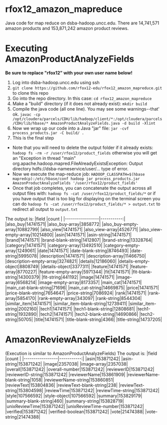 # rfox12_amazon_mapreduce
Java code for map reduce on dsba-hadoop.uncc.edu.  There are 14,741,571 amazon products and 153,871,242 amazon product reviews.

# Executing AmazonProductAnalyzeFields
**Be sure to replace "rfox12" with your own user name below!**
1. Log into dsba-hadoop.uncc.edu using ssh
2. `git clone https://github.com/rfox12-edu/rfox12_amazon_mapreduce.git` to clone this repo
3. Go into the repo directory.  In this case: `cd rfox12_amazon_mapreduce`
4. Make a "build" directory (if it does not already exist): `mkdir build`
5. Compile the java code (all one line).  You may see some warnings--that' ok. 
`javac -cp /opt/cloudera/parcels/CDH/lib/hadoop/client/*:/opt/cloudera/parcels/CDH/lib/hbase/* AmazonProductAnalyzeFields.java -d build -Xlint`
6. Now we wrap up our code into a Java "jar" file: `jar -cvf process_products.jar -C build/ .`
7. This is the final step  
 - Note that you will need to delete the output folder if it already exists: `hadoop fs -rm -r /user/rfox12/product_fields` otherwise you will get an "Exception in thread "main" org.apache.hadoop.mapred.FileAlreadyExistsException: Output directory hdfs://dsba-nameservice/user/... type of error.
 - Now we execute the map-reduce job: `HADOOP_CLASSPATH=$(hbase mapredcp):/etc/hbase/conf hadoop jar process_products.jar AmazonProductAnalyzeFields '/user/rfox12/product_fields'`
 - Once that job completes, you can concatenate the output across all output files with: `hadoop fs -cat /user/rfox12/product_fields/*` or if you have output that is too big for displaying on the terminal screen you can do `hadoop fs -cat /user/rfox12/product_fields/* > output.txt` to redirect all output to `output.txt`
 
 The output is:
 |field            |count       |
|-----------------|-----------:|
|also_buy|14741571|
|also_buy-array|3858772|
|also_buy-empty-array|10882799|
|also_view|14741571|
|also_view-array|4526771|
|also_view-empty-array|10214800|
|asin|14741571|
|asin-string|14741571|
|brand|14741571|
|brand-blank-string|1412807|
|brand-string|13328764|
|category|14741571|
|category-array|13492510|
|category-empty-array|1249061|
|date|14741571|
|date-blank-string|8746493|
|date-string|5995078|
|description|14741571|
|description-array|11466750|
|description-empty-array|3274821|
|details|12186060|
|details-empty-object|8808749|
|details-object|3377311|
|feature|14741571|
|feature-array|8770227|
|feature-empty-array|5971344|
|fit|14741571|
|fit-blank-string|14300379|
|fit-string|441192|
|image|14741571|
|image-array|6568214|
|image-empty-array|8173357|
|main_cat|14741571|
|main_cat-blank-string|71696|
|main_cat-string|14669875|
|price|14741571|
|price-blank-string|7654647|
|price-string|7086924|
|rank|14741571|
|rank-array|5854170|
|rank-empty-array|343097|
|rank-string|8544304|
|similar_item|14741571|
|similar_item-blank-string|12739411|
|similar_item-string|2002160|
|tech1|14741571|
|tech1-blank-string|12808681|
|tech1-string|1932890|
|tech2|14741571|
|tech2-blank-string|14690866|
|tech2-string|50705|
|title|14741571|
|title-blank-string|4366|
|title-string|14737205|

# AmazonReviewAnalyzeFields
(Execution is similar to AmazonProductAnalyzeFields)
 The output is:
|field            |count       |
|-----------------|-----------:|
|asin|153871242|
|asin-string|153871242|
|image|2357038|
|image-array|2357038|
|overall|153871242|
|overall-number|153871242|
|reviewerID|153871242|
|reviewerID-string|153871242|
|reviewerName|153861909|
|reviewerName-blank-string|1058|
|reviewerName-string|153860851|
|reviewText|153804836|
|reviewText-blank-string|238|
|reviewText-string|153804598|
|reviewTime|153871242|
|reviewTime-string|153871242|
|style|107566592|
|style-object|107566592|
|summary|153829179|
|summary-blank-string|460|
|summary-string|153828719|
|unixReviewTime|153871242|
|unixReviewTime-number|153871242|
|verified|153871242|
|verified-boolean|153871242|
|vote|21474388|
|vote-string|21474388|
